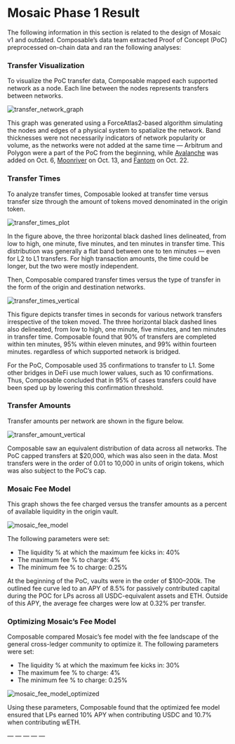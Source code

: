 # Mosaic Phase 1 Result

The following information in this section is related to the design of Mosaic v1 and outdated. Composable’s data team extracted Proof of Concept (PoC) preprocessed on-chain data and ran the following analyses:


### Transfer Visualization

To visualize the PoC transfer data, Composable mapped each supported network as a node. Each line between the nodes represents transfers between networks.


![transfer_network_graph](transfer-network-graph.png)


This graph was generated using a ForceAtlas2-based algorithm simulating the nodes and edges of a physical system to spatialize the network. Band thicknesses were not necessarily indicators of network popularity or volume, as the networks were not added at the same time — Arbitrum and Polygon were a part of the PoC from the beginning, while [Avalanche](https://composablefi.medium.com/integrating-avalanches-c-chain-into-the-mosaic-poc-631a75e8be23) was added on Oct. 6, [Moonriver](https://composablefi.medium.com/composable-integrates-moonriver-into-the-mosaic-poc-bridge-73442af528cc) on Oct. 13, and [Fantom](https://composablefi.medium.com/composable-integrates-fantom-into-its-mosaic-poc-bridge-25a4a5569875) on Oct. 22.


### Transfer Times

To analyze transfer times, Composable looked at transfer time versus transfer size through the amount of tokens moved denominated in the origin token.


![transfer_times_plot](./transfer-times-plot.png)


In the figure above, the three horizontal black dashed lines delineated, from low to high, one minute, five minutes, and ten minutes in transfer time. This distribution was generally a flat band between one to ten minutes — even for L2 to L1 transfers. For high transaction amounts, the time could be longer, but the two were mostly independent.

Then, Composable compared transfer times versus the type of transfer in the form of the origin and destination networks.


![transfer_times_vertical](./transfer-times-vertical.png)
 

This figure depicts transfer times in seconds for various network transfers irrespective of the token moved. The three horizontal black dashed lines also delineated, from low to high, one minute, five minutes, and ten minutes in transfer time. Composable found that 90% of transfers are completed within ten minutes, 95% within eleven minutes, and 99% within fourteen minutes. regardless of which supported network is bridged. 

For the PoC, Composable used 35 confirmations to transfer to L1. Some other bridges in DeFi use much lower values, such as 10 confirmations. Thus, Composable concluded that in 95% of cases transfers could have been sped up by lowering this confirmation threshold.


### Transfer Amounts

Transfer amounts per network are shown in the figure below.


![transfer_amount_vertical](./transfer-amount-vertical.png)


Composable saw an equivalent distribution of data across all networks. The PoC capped transfers at $20,000, which was also seen in the data. Most transfers were in the order of 0.01 to 10,000 in units of origin tokens, which was also subject to the PoC’s cap.


### Mosaic Fee Model

This graph shows the fee charged versus the transfer amounts as a percent of available liquidity in the origin vault. 


![mosaic_fee_model](./mosaic-fee-model.png)


The following parameters were set:

* The liquidity % at which the maximum fee kicks in: 40%
* The maximum fee % to charge: 4%
* The minimum fee % to charge: 0.25%

At the beginning of the PoC, vaults were in the order of $100–200k. The outlined fee curve led to an APY of 8.5% for passively contributed capital during the POC for LPs across all USDC-equivalent assets and ETH. Outside of this APY, the average fee charges were low at 0.32% per transfer. 


### Optimizing Mosaic’s Fee Model

Composable compared Mosaic’s fee model with the fee landscape of the general cross-ledger community to optimize it. The following parameters were set:

* The liquidity % at which the maximum fee kicks in: 30%
* The maximum fee % to charge: 4%
* The minimum fee % to charge: 0.25%


![mosaic_fee_model_optimized](mosaic-fee-model-optimized.png)


Using these parameters, Composable found that the optimized fee model ensured that LPs earned 10% APY when contributing USDC and 10.7% when contributing wETH.

— — — — —
